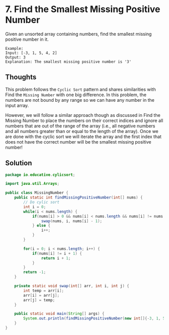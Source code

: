 # 7. Find the Smallest Missing Positive Number

Given an unsorted array containing numbers, find the smallest missing positive number in it.

    Example:
    Input: [-3, 1, 5, 4, 2]
    Output: 3
    Explanation: The smallest missing positive number is '3'

## Thoughts
This problem follows the `Cyclic Sort` pattern and shares similarities with Find the `Missing Number` with one big difference. In this problem, the numbers are not bound by any range so we can have any number in the input array.

However, we will follow a similar approach though as discussed in Find the Missing Number to place the numbers on their correct indices and ignore all numbers that are out of the range of the array (i.e., all negative numbers and all numbers greater than or equal to the length of the array). Once we are done with the cyclic sort we will iterate the array and the first index that does not have the correct number will be the smallest missing positive number!

## Solution

```java
package io.educative.cylicsort;

import java.util.Arrays;

public class MissingNumber {
    public static int findMissingPositiveNumber(int[] nums) {
        // Do cylic sort
        int i = 0;
        while(i < nums.length) {
            if(nums[i] > 0 && nums[i] < nums.length && nums[i] != nums[nums[i] - 1]) {
                swap(nums, i, nums[i] - 1);
            } else {
                i++;
            }
        }

        for(i = 0; i < nums.length; i++) {
            if(nums[i] != i + 1) {
                return i + 1;
            }
        }
        return -1;
    }

    private static void swap(int[] arr, int i, int j) {
        int temp = arr[i];
        arr[i] = arr[j];
        arr[j] = temp;
    }

    public static void main(String[] args) {
        System.out.println(findMissingPositiveNumber(new int[]{-3, 1, 5, 4, 2}));
    }
}

```